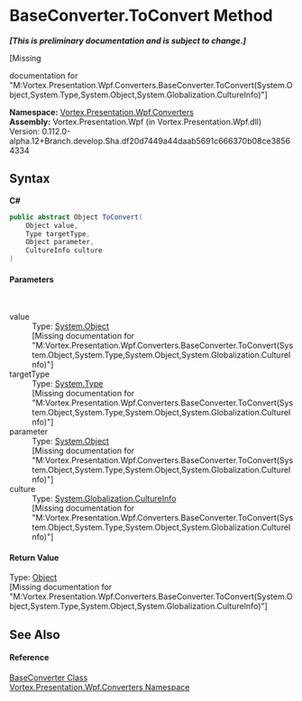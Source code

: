 # BaseConverter.ToConvert Method 
 _**\[This is preliminary documentation and is subject to change.\]**_

\[Missing <summary> documentation for "M:Vortex.Presentation.Wpf.Converters.BaseConverter.ToConvert(System.Object,System.Type,System.Object,System.Globalization.CultureInfo)"\]

**Namespace:**&nbsp;<a href="N_Vortex_Presentation_Wpf_Converters.md">Vortex.Presentation.Wpf.Converters</a><br />**Assembly:**&nbsp;Vortex.Presentation.Wpf (in Vortex.Presentation.Wpf.dll) Version: 0.112.0-alpha.12+Branch.develop.Sha.df20d7449a44daab5691c666370b08ce38564334

## Syntax

**C#**<br />
``` C#
public abstract Object ToConvert(
	Object value,
	Type targetType,
	Object parameter,
	CultureInfo culture
)
```


#### Parameters
&nbsp;<dl><dt>value</dt><dd>Type: <a href="https://docs.microsoft.com/dotnet/api/system.object" target="_blank">System.Object</a><br />\[Missing <param name="value"/> documentation for "M:Vortex.Presentation.Wpf.Converters.BaseConverter.ToConvert(System.Object,System.Type,System.Object,System.Globalization.CultureInfo)"\]</dd><dt>targetType</dt><dd>Type: <a href="https://docs.microsoft.com/dotnet/api/system.type" target="_blank">System.Type</a><br />\[Missing <param name="targetType"/> documentation for "M:Vortex.Presentation.Wpf.Converters.BaseConverter.ToConvert(System.Object,System.Type,System.Object,System.Globalization.CultureInfo)"\]</dd><dt>parameter</dt><dd>Type: <a href="https://docs.microsoft.com/dotnet/api/system.object" target="_blank">System.Object</a><br />\[Missing <param name="parameter"/> documentation for "M:Vortex.Presentation.Wpf.Converters.BaseConverter.ToConvert(System.Object,System.Type,System.Object,System.Globalization.CultureInfo)"\]</dd><dt>culture</dt><dd>Type: <a href="https://docs.microsoft.com/dotnet/api/system.globalization.cultureinfo" target="_blank">System.Globalization.CultureInfo</a><br />\[Missing <param name="culture"/> documentation for "M:Vortex.Presentation.Wpf.Converters.BaseConverter.ToConvert(System.Object,System.Type,System.Object,System.Globalization.CultureInfo)"\]</dd></dl>

#### Return Value
Type: <a href="https://docs.microsoft.com/dotnet/api/system.object" target="_blank">Object</a><br />\[Missing <returns> documentation for "M:Vortex.Presentation.Wpf.Converters.BaseConverter.ToConvert(System.Object,System.Type,System.Object,System.Globalization.CultureInfo)"\]

## See Also


#### Reference
<a href="T_Vortex_Presentation_Wpf_Converters_BaseConverter.md">BaseConverter Class</a><br /><a href="N_Vortex_Presentation_Wpf_Converters.md">Vortex.Presentation.Wpf.Converters Namespace</a><br />